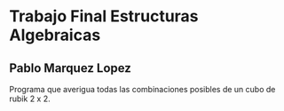 # Trabajo Final Estructuras Algebraicas

## Pablo Marquez Lopez

Programa que averigua todas las combinaciones posibles de un cubo de rubik 2 x 2.